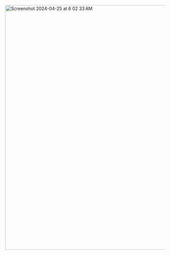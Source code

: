 <img width="773" alt="Screenshot 2024-04-25 at 6 02 33 AM" src="https://github.com/RennyAntony/Snake_Game/assets/114898150/8bfae132-3c7c-409a-bbf6-79b91eae35b2">
